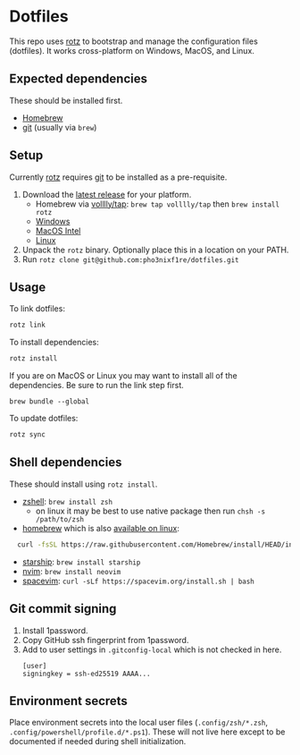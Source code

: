 # Dotfiles

This repo uses [rotz] to bootstrap and manage the configuration files
(dotfiles). It works cross-platform on Windows, MacOS, and Linux.

## Expected dependencies

These should be installed first.

- [Homebrew]
- [git] (usually via `brew`)

## Setup

Currently [rotz] requires [git] to be installed as a pre-requisite.

1. Download the [latest
   release](https://github.com/volllly/rotz/releases/latest) for your platform.
   - Homebrew via [volllly/tap](https://github.com/volllly/homebrew-tap): `brew tap volllly/tap` then `brew install rotz`
   - [Windows](https://github.com/volllly/rotz/releases/latest/download/rotz-x86_64-pc-windows-msvc.zip)
   - [MacOS Intel](https://github.com/volllly/rotz/releases/latest/download/rotz-x86_64-apple-darwin.zip)
   - [Linux](https://github.com/volllly/rotz/releases/latest/download/rotz-x86_64-unknown-linux-gnu.zip)
2. Unpack the `rotz` binary. Optionally place this in a location on your PATH.
3. Run `rotz clone git@github.com:pho3nixf1re/dotfiles.git`

## Usage

To link dotfiles:

```zsh
rotz link
```

To install dependencies:

```zsh
rotz install
```

If you are on MacOS or Linux you may want to install all of the dependencies. Be
sure to run the link step first.

```
brew bundle --global
```

To update dotfiles:

```zsh
rotz sync
```

## Shell dependencies

These should install using `rotz install`.

- [zshell](https://www.zsh.org/): `brew install zsh`
  - on linux it may be best to use native package then run `chsh -s /path/to/zsh`
- [homebrew](https://docs.brew.sh/) which is also [available on linux](https://docs.brew.sh/Homebrew-on-Linux):
```zsh
  curl -fsSL https://raw.githubusercontent.com/Homebrew/install/HEAD/install.sh | bash
  ```
- [starship](https://starship.rs): `brew install starship`
- [nvim](https://neovim.io): `brew install neovim`
- [spacevim](https://spacevim.org): `curl -sLf https://spacevim.org/install.sh | bash`

## Git commit signing

1. Install 1password.
2. Copy GitHub ssh fingerprint from 1password.
3. Add to user settings in `.gitconfig-local` which is not checked in here.
   ```gitconfig
   [user]
   signingkey = ssh-ed25519 AAAA...
   ```

## Environment secrets

Place environment secrets into the local user files (`.config/zsh/*.zsh`,
`.config/powershell/profile.d/*.ps1`). These will not live here except to be
documented if needed during shell initialization.

[rotz]: https://volllly.github.io/rotz
[1password]: https://1password.com
[git]: https://git-scm.com
[Homebrew]: https://brew.sh

